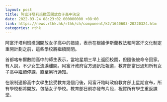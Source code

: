 ```yaml
---
layout: post
title: 阿富汗塔利班撤回開放女子高中決定
date: 2022-03-24 08:23:02.000000000 +08:00
link: https://news.rthk.hk/rthk/ch/component/k2/1640603-20220324.htm
categories: rthk
---
```


阿富汗塔利班撤回開放女子高中的措施，表示在根據伊斯蘭教法和阿富汗文化制定重開計劃之前，這些學校將繼續關閉。

首都喀布爾數間高中的師生表示，當地星期三早上返回校園，但隨後被命令回家。有人說，不少女生流淚離開。阿富汗政府官方通訊社報道，教育部當日通知所有女子高中繼續停課，直至另行通知。

在限制適齡高中女學生接受教育幾個月後，阿富汗臨時政府教育部上星期宣布，所有學校都將開放，包括女子學校。教育部日前亦發布片段，祝賀所有學生重返課堂。
